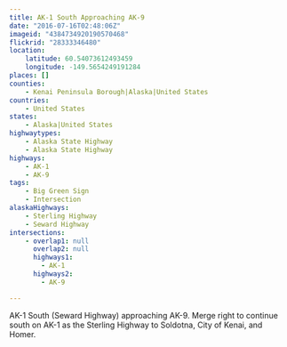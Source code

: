 ```yaml
---
title: AK-1 South Approaching AK-9
date: "2016-07-16T02:48:06Z"
imageid: "4384734920190570468"
flickrid: "28333346480"
location:
    latitude: 60.54073612493459
    longitude: -149.5654249191284
places: []
counties:
    - Kenai Peninsula Borough|Alaska|United States
countries:
    - United States
states:
    - Alaska|United States
highwaytypes:
    - Alaska State Highway
    - Alaska State Highway
highways:
    - AK-1
    - AK-9
tags:
    - Big Green Sign
    - Intersection
alaskaHighways:
    - Sterling Highway
    - Seward Highway
intersections:
    - overlap1: null
      overlap2: null
      highways1:
        - AK-1
      highways2:
        - AK-9

---
```

AK-1 South (Seward Highway) approaching AK-9.  Merge right to continue south on AK-1 as the Sterling Highway to Soldotna, City of Kenai, and Homer.